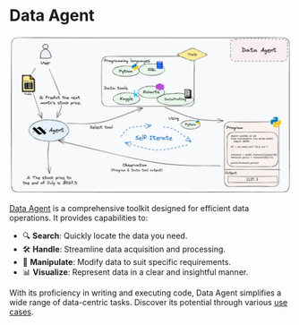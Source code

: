 # Data Agent

<div align="center">
    <img src="../../pics/data_agent.png" width="512"/>
</div>

[Data Agent](https://github.com/xlang-ai/xlang_agents/tree/code_clean/real_agents/data_agent) is a comprehensive toolkit designed for efficient data operations. It provides capabilities to:

- 🔍 **Search**: Quickly locate the data you need.
- 🛠️ **Handle**: Streamline data acquisition and processing.
- 🔄 **Manipulate**: Modify data to suit specific requirements.
- 📊 **Visualize**: Represent data in a clear and insightful manner.

With its proficiency in writing and executing code, Data Agent simplifies a wide range of data-centric tasks. Discover its potential through various [use cases](https://docs.xlang.ai/use-cases/data-agent).
